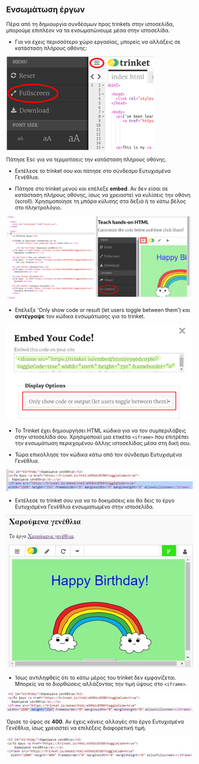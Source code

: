 ## Ενσωμάτωση έργων

Πέρα από τη δημιουργία συνδέσμων προς trinkets στην ιστοσελίδα, μπορούμε επιπλέον να τα ενσωματώνουμε μέσα στην ιστοσελίδα.

+ Για να έχεις περισσότερο χώρο εργασίας, μπορείς να αλλάξεις σε κατάσταση πλήρους οθόνης:

![screenshot](images/showcase-fullscreen.png)

Πάτησε Esc για να τερματίσεις την κατάσταση πλήρους οθόνης.

+ Εκτέλεσε το trinket σου και πάτησε στο σύνδεσμο Ευτυχισμένα Γενέθλια.

+ Πάτησε στο trinket μενού και επέλεξε **embed**. Αν δεν είσαι σε κατάσταση πλήρους οθόνης, ίσως να χρειαστεί να κυλίσεις την οθόνη (scroll). Χρησιμοποίησε τη μπάρα κύλισης στα δεξιά ή το κάτω βέλος στο πληκτρολόγιο.

![screenshot](images/showcase-embed-code.png)

+ Επέλεξε 'Only show code or result (let users toggle between them') και **αντέγραψε** τον κώδικα ενσωμάτωσης για το trinket. 

![screenshot](images/showcase-embed.png)

+ To Trinket έχει δημιουργήσει HTML κώδικα για να τον συμπεριλάβεις στην ιστοσελίδα σου. Χρησιμοποιεί μια ετικέτα `<iframe>` που επιτρέπει την ενσωμάτωση περιεχομένου άλλης ιστοσελίδας μέσα στη δική σου.

+ Τώρα επικόλλησε τον κώδικα κάτω από τον σύνδεσμο Ευτυχισμένα Γενέθλια.

![screenshot](images/showcase-paste-embed.png)

+ Εκτέλεσε το trinket σου για να το δοκιμάσεις και θα δεις το έργο Ευτυχισμένα Γενέθλια ενσωματωμένο στην ιστοσελίδα. 

![screenshot](images/showcase-embed-output.png)

+ Ίσως αντιληφθείς ότι το κάτω μέρος του trinket δεν εμφανίζεται. Μπορείς να το διορθώσεις αλλάζοντας την τιμή ύψους στο `<iframe>`. 

![screenshot](images/showcase-embed-height.png)

Όρισε το ύψος σε **400**. Αν έχεις κάνεις αλλαγές στο έργο Ευτυχισμένα Γενέθλια, ίσως χρειαστεί να επιλέξεις διαφορετική τιμή.

![screenshot](images/showcase-embed-fixed.png)